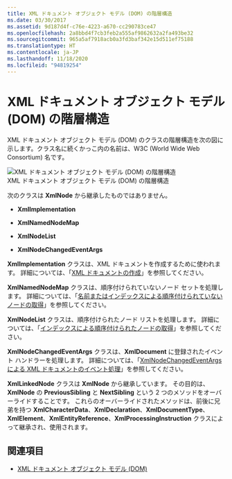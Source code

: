 ```yaml
---
title: XML ドキュメント オブジェクト モデル (DOM) の階層構造
ms.date: 03/30/2017
ms.assetid: 9d187d4f-c76e-4223-a670-cc290783ce47
ms.openlocfilehash: 2a8bbd4f7cb3feb2a555af9862632a2fa493be32
ms.sourcegitcommit: 965a5af7918acb0a3fd3baf342e15d511ef75188
ms.translationtype: HT
ms.contentlocale: ja-JP
ms.lasthandoff: 11/18/2020
ms.locfileid: "94819254"
---
```

# <a name="xml-document-object-model-dom-hierarchy"></a>XML ドキュメント オブジェクト モデル (DOM) の階層構造
XML ドキュメント オブジェクト モデル (DOM) のクラスの階層構造を次の図に示します。クラス名に続くかっこ内の名前は、W3C (World Wide Web Consortium) 名です。  
  
 ![XML ドキュメント オブジェクト モデル &#40;DOM&#41; の階層構造](media/dom-class-hierarchy.gif "Dom_class_hierarchy")  
XML ドキュメント オブジェクト モデル (DOM) の階層構造  
  
 次のクラスは **XmlNode** から継承したものではありません。  
  
- **XmlImplementation**  
  
- **XmlNamedNodeMap**  
  
- **XmlNodeList**  
  
- **XmlNodeChangedEventArgs**  
  
 **XmlImplementation** クラスは、XML ドキュメントを作成するために使われます。 詳細については、「[XML ドキュメントの作成](xml-document-creation.md)」を参照してください。  
  
 **XmlNamedNodeMap** クラスは、順序付けられていないノード セットを処理します。 詳細については、「[名前またはインデックスによる順序付けられていないノードの取得](unordered-node-retrieval-by-name-or-index.md)」を参照してください。  
  
 **XmlNodeList** クラスは、順序付けられたノード リストを処理します。 詳細については、「[インデックスによる順序付けられたノードの取得](ordered-node-retrieval-by-index.md)」を参照してください。  
  
 **XmlNodeChangedEventArgs** クラスは、**XmlDocument** に登録されたイベント ハンドラーを処理します。 詳細については、「[XmlNodeChangedEventArgs による XML ドキュメントのイベント処理](event-handling-in-an-xml-document-using-the-xmlnodechangedeventargs.md)」を参照してください。  
  
 **XmlLinkedNode** クラスは **XmlNode** から継承しています。 その目的は、**XmlNode** の **PreviousSibling** と **NextSibling** という 2 つのメソッドをオーバーライドすることです。 これらのオーバーライドされたメソッドは、前後に兄弟を持つ **XmlCharacterData**、**XmlDeclaration**、**XmlDocumentType**、**XmlElement**、**XmlEntityReference**、**XmlProcessingInstruction** クラスによって継承され、使用されます。  
  
## <a name="see-also"></a>関連項目

- [XML ドキュメント オブジェクト モデル (DOM)](xml-document-object-model-dom.md)
